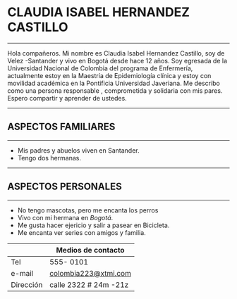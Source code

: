 # CLAUDIA ISABEL HERNANDEZ CASTILLO
_________________________________

Hola compañeros. Mi nombre es Claudia Isabel Hernandez Castillo, soy de Velez -Santander y 
vivo en Bogotá desde hace 12 años. Soy egresada de la Universidad Nacional de Colombia del 
programa de Enfermería, actualmente estoy en la Maestría de Epidemiología clínica y estoy con
movilidad académica en la Pontificia Universidad Javeriana. Me describo como una persona responsable ,
comprometida y solidaria con mis pares. Espero compartir y aprender de ustedes.

______________________________
## ASPECTOS FAMILIARES
______________________________
- Mis padres y abuelos viven en Santander.
- Tengo dos hermanas. 

______________________________
## ASPECTOS  PERSONALES
______________________________

- No tengo mascotas, pero me encanta los perros
- Vivo con mi hermana en *Bogotá*.
- Me gusta hacer ejericio y  salir a pasear en Bicicleta. 
- Me encanta ver series con amigos y familia.

||Medios de contacto|
|--------|------------|
|Tel| 555- 0101|
|e-mail|  colombia223@xtmi.com|
|Dirección| calle 2322 # 24m -21z |



